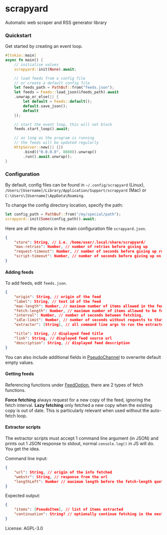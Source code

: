 # scrapyard

Automatic web scraper and RSS generator library

### Quickstart

Get started by creating an event loop.

```rust
#[tokio::main]
async fn main() {
    // initialise values
    scrapyard::init(None).await;

    // load feeds from a config file
    // or create a default config file
    let feeds_path = PathBuf::from("feeds.json");
    let feeds = Feeds::load_json(&feeds_path).await
    .unwrap_or_else(|| {
        let default = Feeds::default();
        default.save_json();
        default
    });

    // start the event loop, this will not block
    feeds.start_loop().await;

    // as long as the program is running
    // the feeds will be updated regularly
    HttpServer::new(|| {})
        .bind(("0.0.0.0", 8080)).unwrap()
        .run().await.unwrap();
}
```

### Configuration

By default, config files can be found in `~/.config/scrapyard` (Linux),
`/Users/[Username]/Library/Application/Support/scrapyard` (Mac) or
`C:\Users\[Username]\AppData\Roaming`.

To change the config directory location, specify the path:

```rust
let config_path = PathBuf::from("/my/special/path");
scrapyard::init(Some(config_path)).await;
```

Here are all the options in the main configuration file `scrapyard.json`.

```json
{
    "store": String, // i.e. /home/user/.local/share/scrapyard/
    "max-retries": Number, // number of retries before giving up
    "request-timeout": Number, // number of seconds before giving up request
    "script-timeout": Number, // number of seconds before giving up on the extractor script
}
```

#### Adding feeds

To add feeds, edit `feeds.json`.

```json
{
    "origin": String, // origin of the feed
    "label": String, // text id of the feed
    "max-length": Number, // maximum number of items allowed in the feed
    "fetch-length": Number, // maximum number of items allowed to be fetched each interval
    "interval": Number, // number of seconds between fetching,
    "idle-limit": Number, // number of seconds without requests to that feed before fetching stops
    "extractor": [String], // all command line args to run the extractor, i.e. ["node", "extractor.js"]

    "title": String, // displayed feed title
    "link": String, // displayed feed source url
    "description": String, // displayed feed description
}
```

You can also include additional fields in [PseudoChannel](https://docs.rs/scrapyard/latest/struct.PseudoChannel.html) to
overwrite default empty values.

#### Getting feeds

Referencing functions under [FeedOption](https://docs.rs/scrapyard/latest/struct.FeedOption.html), there are 2 types of fetch functions.

**Force fetching** always request for a new copy of the feed, ignoring the fetch interval. **Lazy
fetching** only fetched a new copy when the existing copy is out of date. This is particularly
relevant when used without the auto-fetch loop.

#### Extractor scripts

The extractor scripts must accept 1 command line argument (in JSON) and prints out 1 JSON
response to stdout, normal `console.log()` in JS will do. You get the idea.

Command line input:

```json
{
    "url": String, // origin of the info fetched
    "webstr": String, // response from the url
    "lengthLeft": Number // maximum length before the fetch-length quota is met
}
```

Expected output:

```json
{
    "items": [PseudoItem], // list of items extracted
    "continuation": String? // optionally continue fetching in the next url
}
```

License: AGPL-3.0
